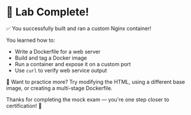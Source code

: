 # 🎉 Lab Complete!

✅ You successfully built and ran a custom Nginx container!

You learned how to:
- Write a Dockerfile for a web server
- Build and tag a Docker image
- Run a container and expose it on a custom port
- Use `curl` to verify web service output

🔁 Want to practice more? Try modifying the HTML, using a different base image, or creating a multi-stage Dockerfile.

Thanks for completing the mock exam — you're one step closer to certification! 🚀